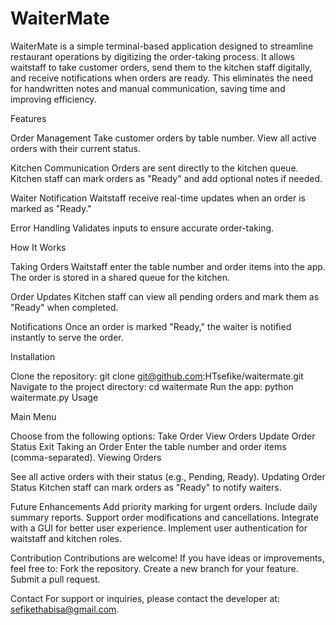 # WaiterMate

WaiterMate is a simple terminal-based application designed to streamline restaurant operations by digitizing the order-taking process. It allows waitstaff to take customer orders, send them to the kitchen staff digitally, and receive notifications when orders are ready. This eliminates the need for handwritten notes and manual communication, saving time and improving efficiency.

Features

Order Management
Take customer orders by table number.
View all active orders with their current status.

Kitchen Communication
Orders are sent directly to the kitchen queue.
Kitchen staff can mark orders as "Ready" and add optional notes if needed.

Waiter Notification
Waitstaff receive real-time updates when an order is marked as "Ready."

Error Handling
Validates inputs to ensure accurate order-taking.

How It Works

Taking Orders
Waitstaff enter the table number and order items into the app.
The order is stored in a shared queue for the kitchen.

Order Updates
Kitchen staff can view all pending orders and mark them as "Ready" when completed.

Notifications
Once an order is marked "Ready," the waiter is notified instantly to serve the order.

Installation

Clone the repository:
git clone git@github.com:HTsefike/waitermate.git
Navigate to the project directory:
cd waitermate
Run the app:
python waitermate.py
Usage

Main Menu

Choose from the following options:
Take Order
View Orders
Update Order Status
Exit
Taking an Order
Enter the table number and order items (comma-separated).
Viewing Orders

See all active orders with their status (e.g., Pending, Ready).
Updating Order Status
Kitchen staff can mark orders as "Ready" to notify waiters.

Future Enhancements
Add priority marking for urgent orders.
Include daily summary reports.
Support order modifications and cancellations.
Integrate with a GUI for better user experience.
Implement user authentication for waitstaff and kitchen roles.

Contribution
Contributions are welcome! If you have ideas or improvements, feel free to:
Fork the repository.
Create a new branch for your feature.
Submit a pull request.

Contact
For support or inquiries, please contact the developer at: sefikethabisa@gmail.com.
